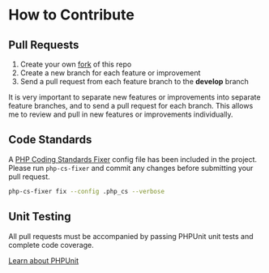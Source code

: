 # How to Contribute

## Pull Requests

1. Create your own [fork](https://help.github.com/articles/fork-a-repo) of this repo
2. Create a new branch for each feature or improvement
3. Send a pull request from each feature branch to the **develop** branch

It is very important to separate new features or improvements into separate
feature branches, and to send a pull request for each branch. This allows me to
review and pull in new features or improvements individually.

## Code Standards

A [PHP Coding Standards Fixer](https://github.com/FriendsOfPHP/PHP-CS-Fixer) config
file has been included in the project. Please run `php-cs-fixer` and commit any changes
before submitting your pull request.

```bash
php-cs-fixer fix --config .php_cs --verbose
```
## Unit Testing

All pull requests must be accompanied by passing PHPUnit unit tests and
complete code coverage.

[Learn about PHPUnit](https://github.com/sebastianbergmann/phpunit/)
